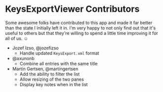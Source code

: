 # KeysExportViewer Contributors

Some awesome folks have contributed to this app and made it far better than the state I initially left it in. I'm very happy to not only find out that it's useful to others but that they're willing to spend a little time improving it for all of us. ☺️

+ Jozef Izso, @jozefizso
  + Handle updated `KeysExport.xml` format
+ @axunonb
  + Combine all entries with the same title
+ Martin Gertsen, @martingertsen
  + Add the ability to filter the list
  + Allow resizing of the two panes
  + Display key notes when in the list